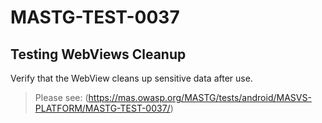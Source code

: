 #  MASTG-TEST-0037

## Testing WebViews Cleanup

Verify that the WebView cleans up sensitive data after use.

> Please see: (https://mas.owasp.org/MASTG/tests/android/MASVS-PLATFORM/MASTG-TEST-0037/)